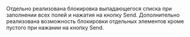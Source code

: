 Отдельно реализована блокировка выпадающегося списка при заполнении всех полей и нажатия на кнопку Send.
Дополнительно реализована возможность блокировки отдельных элементов кроме пустого при нажании на кнопку Send.
